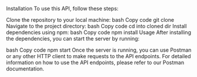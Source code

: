 Installation
To use this API, follow these steps:

Clone the repository to your local machine:
bash
Copy code
git clone
Navigate to the project directory:
bash
Copy code
cd into cloned dir
Install dependencies using npm:
bash
Copy code
npm install
Usage
After installing the dependencies, you can start the server by running:

bash
Copy code
npm start
Once the server is running, you can use Postman or any other HTTP client to make requests to the API endpoints. For detailed information on how to use the API endpoints, please refer to our Postman documentation.
